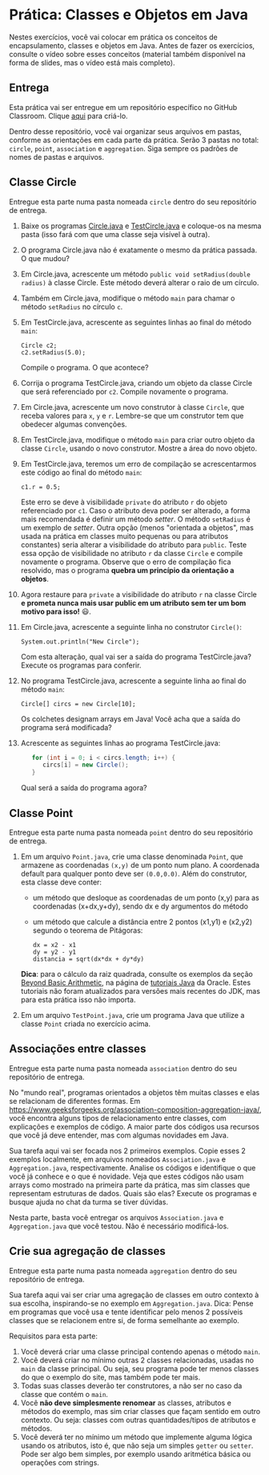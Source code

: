 # Prática: Classes e Objetos em Java

Nestes exercícios, você vai colocar em prática os conceitos de encapsulamento, classes e objetos em Java.
Antes de fazer os exercícios, consulte o vídeo sobre esses conceitos (material também disponível na forma de slides, mas o vídeo está mais completo).



## Entrega

Esta prática vai ser entregue em um repositório específico no GitHub Classroom. Clique [aqui](https://classroom.github.com/a/Qjz7J3wd) para criá-lo. 

Dentro desse repositório, você vai organizar seus arquivos em pastas, conforme as orientações em cada parte da prática. Serão 3 pastas no total: `circle`, `point`, `association` e `aggregation`. Siga sempre os padrões de nomes de pastas e arquivos.



## Classe Circle

Entregue esta parte numa pasta nomeada `circle` dentro do seu repositório de entrega.

1. Baixe os programas [Circle.java](src/Circle.java) e [TestCircle.java](src/TestCircle.java) e coloque-os na mesma pasta (isso fará com que uma classe seja visível à outra). 

2. O programa Circle.java não é exatamente o mesmo da prática passada. O que mudou?

2. Em Circle.java, acrescente um método `public void setRadius(double radius)` à classe Circle. Este método deverá alterar o raio de um círculo.

3. Também em Circle.java, modifique o método `main` para chamar o método `setRadius` no círculo `c`.

4. Em TestCircle.java, acrescente as seguintes linhas ao final do método `main`:
   ```
   Circle c2;
   c2.setRadius(5.0);
   ```
   Compile o programa. O que acontece?

5. Corrija o programa TestCircle.java, criando um objeto da classe Circle que será referenciado por `c2`. Compile novamente o programa.

6. Em Circle.java, acrescente um novo construtor à classe `Circle`, que receba valores para `x`, `y` e `r`. Lembre-se que um construtor tem que obedecer algumas convenções.

7. Em TestCircle.java, modifique o método `main` para criar outro objeto da classe `Circle`, usando o novo construtor. Mostre a área do novo objeto.


9. Em TestCircle.java, teremos um erro de compilação se acrescentarmos este código ao final do método `main`:
    ```
    c1.r = 0.5;
    ```
    Este erro se deve à visibilidade `private` do atributo `r` do objeto referenciado por `c1`. Caso o atributo deva poder ser alterado, a forma mais recomendada é definir um método *setter*. O método `setRadius`  é um exemplo de *setter*. 
    Outra opção (menos "orientada a objetos", mas usada na prática em classes muito pequenas ou para atributos constantes) seria alterar a visibilidade do atributo para `public`. 
    Teste essa opção de visibilidade no atributo  `r` da classe `Circle` e compile novamente o programa. Observe que o erro de compilação fica resolvido, mas o programa **quebra um princípio da orientação a objetos**. 
   

10. Agora restaure para `private` a visibilidade do atributo `r` na classe Circle **e prometa nunca mais usar public em um atributo sem ter um bom motivo para isso!** :smiley:. 



12. Em Circle.java, acrescente a seguinte linha no construtor `Circle()`:
    ```
    System.out.println("New Circle");
    ```
    Com esta alteração, qual vai ser a saída do programa TestCircle.java? Execute os programas para conferir.

13. No programa TestCircle.java, acrescente a seguinte linha ao final do método `main`:
    ```
    Circle[] circs = new Circle[10];
    ```
    Os colchetes designam arrays em Java! Você acha que a saída do programa será modificada?

14. Acrescente as seguintes linhas ao programa TestCircle.java:
    ```java
       for (int i = 0; i < circs.length; i++) {
          circs[i] = new Circle();
       }
    ```
    Qual será a saída do programa agora?



## Classe Point 

Entregue esta parte numa pasta nomeada `point` dentro do seu repositório de entrega.

1. Em um arquivo `Point.java`, crie uma classe denominada ``Point``, que armazene as coordenadas ``(x,y)`` de um ponto num plano. A coordenada default para qualquer ponto deve ser ``(0.0,0.0)``. Além do construtor, esta classe deve conter:

   - um método que desloque as coordenadas de um ponto (x,y) para as coordenadas (x+dx,y+dy), sendo dx e dy argumentos do método

   - um método que calcule a distância entre 2 pontos (x1,y1) e (x2,y2) segundo o teorema de Pitágoras: 
     ```
     dx = x2 - x1
     dy = y2 - y1
     distancia = sqrt(dx*dx + dy*dy)
     ```
     
   **Dica**: para o cálculo da raiz quadrada, consulte os exemplos da seção [Beyond Basic Arithmetic](http://download.oracle.com/javase/tutorial/java/data/beyondmath.html), na página de [tutoriais Java](http://download.oracle.com/javase/tutorial/) da Oracle. Estes tutoriais não foram atualizados para versões mais recentes do JDK, mas para esta prática isso não importa.

2. Em um arquivo `TestPoint.java`, crie um programa Java que utilize a classe `Point` criada no exercício acima.


## Associações entre classes

Entregue esta parte numa pasta nomeada `association` dentro do seu repositório de entrega.

No "mundo real", programas orientados a objetos têm muitas classes e elas se relacionam de diferentes formas. Em https://www.geeksforgeeks.org/association-composition-aggregation-java/, você encontra alguns tipos de relacionamento entre classes, com explicações e exemplos de código. A maior parte dos códigos usa recursos que você já deve entender, mas com algumas novidades em Java.

Sua tarefa aqui vai ser focada nos 2 primeiros exemplos. Copie esses 2 exemplos localmente, em arquivos nomeados `Association.java` e `Aggregation.java`, respectivamente. Analise os códigos e identifique o que você já conhece e o que é novidade. Veja que estes códigos não usam arrays como mostrado na primeira parte da prática, mas sim classes que representam estruturas de dados. Quais são elas? Execute os programas e busque ajuda no chat da turma se tiver dúvidas.

Nesta parte, basta você entregar os arquivos `Association.java` e `Aggregation.java` que você testou. Não é necessário modificá-los.


## Crie sua agregação de classes

Entregue esta parte numa pasta nomeada `aggregation` dentro do seu repositório de entrega.

Sua tarefa aqui vai ser criar uma agregação de classes em outro contexto à sua escolha, inspirando-se no exemplo em `Aggregation.java`. Dica: Pense em programas que você usa e tente identificar pelo menos 2 possíveis classes que se relacionem entre si, de forma semelhante ao exemplo.

Requisitos para esta parte:
1. Você deverá criar uma classe principal contendo apenas o método `main`.
2. Você deverá criar no mínimo outras 2 classes relacionadas, usadas no `main` da classe principal. Ou seja, seu programa pode ter menos classes do que o exemplo do site, mas também pode ter mais.
3. Todas suas classes deverão ter construtores, a não ser no caso da classe que contém o `main`.
4. Você **não deve simplesmente renomear** as classes, atributos e métodos do exemplo, mas sim criar classes que façam sentido em outro contexto. Ou seja: classes com outras quantidades/tipos de atributos e métodos.
5. Você deverá ter no mínimo um método que implemente alguma lógica usando os atributos, isto é, que não seja um simples `getter` ou `setter`. Pode ser algo bem simples, por exemplo usando aritmética básica ou operações com strings.


















